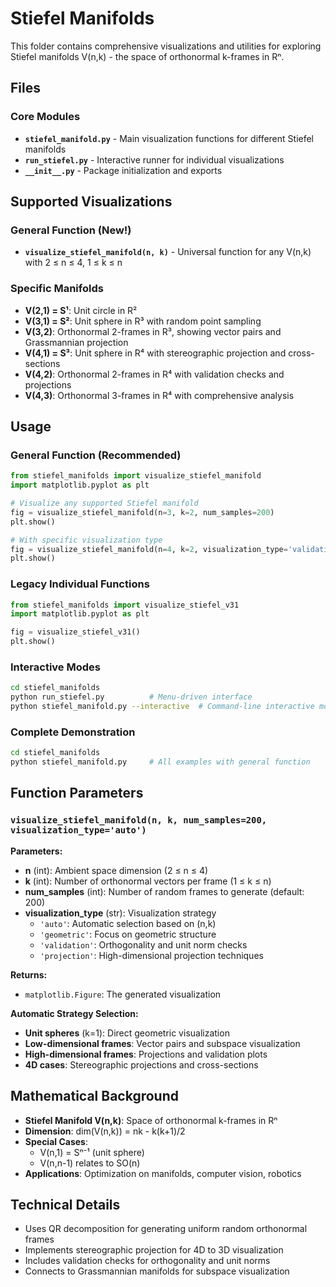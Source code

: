 # Stiefel Manifolds

This folder contains comprehensive visualizations and utilities for exploring Stiefel manifolds V(n,k) - the space of orthonormal k-frames in Rⁿ.

## Files

### Core Modules
- **`stiefel_manifold.py`** - Main visualization functions for different Stiefel manifolds
- **`run_stiefel.py`** - Interactive runner for individual visualizations
- **`__init__.py`** - Package initialization and exports

## Supported Visualizations

### General Function (New!)
- **`visualize_stiefel_manifold(n, k)`** - Universal function for any V(n,k) with 2 ≤ n ≤ 4, 1 ≤ k ≤ n

### Specific Manifolds
- **V(2,1) = S¹**: Unit circle in R²
- **V(3,1) = S²**: Unit sphere in R³ with random point sampling
- **V(3,2)**: Orthonormal 2-frames in R³, showing vector pairs and Grassmannian projection
- **V(4,1) = S³**: Unit sphere in R⁴ with stereographic projection and cross-sections
- **V(4,2)**: Orthonormal 2-frames in R⁴ with validation checks and projections
- **V(4,3)**: Orthonormal 3-frames in R⁴ with comprehensive analysis

## Usage

### General Function (Recommended)
```python
from stiefel_manifolds import visualize_stiefel_manifold
import matplotlib.pyplot as plt

# Visualize any supported Stiefel manifold
fig = visualize_stiefel_manifold(n=3, k=2, num_samples=200)
plt.show()

# With specific visualization type
fig = visualize_stiefel_manifold(n=4, k=2, visualization_type='validation')
plt.show()
```

### Legacy Individual Functions
```python
from stiefel_manifolds import visualize_stiefel_v31
import matplotlib.pyplot as plt

fig = visualize_stiefel_v31()
plt.show()
```

### Interactive Modes
```bash
cd stiefel_manifolds
python run_stiefel.py          # Menu-driven interface
python stiefel_manifold.py --interactive  # Command-line interactive mode
```

### Complete Demonstration
```bash
cd stiefel_manifolds  
python stiefel_manifold.py     # All examples with general function
```

## Function Parameters

### `visualize_stiefel_manifold(n, k, num_samples=200, visualization_type='auto')`

**Parameters:**
- **n** (int): Ambient space dimension (2 ≤ n ≤ 4)
- **k** (int): Number of orthonormal vectors per frame (1 ≤ k ≤ n)  
- **num_samples** (int): Number of random frames to generate (default: 200)
- **visualization_type** (str): Visualization strategy
  - `'auto'`: Automatic selection based on (n,k)
  - `'geometric'`: Focus on geometric structure
  - `'validation'`: Orthogonality and unit norm checks
  - `'projection'`: High-dimensional projection techniques

**Returns:**
- `matplotlib.Figure`: The generated visualization

**Automatic Strategy Selection:**
- **Unit spheres** (k=1): Direct geometric visualization
- **Low-dimensional frames**: Vector pairs and subspace visualization  
- **High-dimensional frames**: Projections and validation plots
- **4D cases**: Stereographic projections and cross-sections

## Mathematical Background

- **Stiefel Manifold V(n,k)**: Space of orthonormal k-frames in Rⁿ
- **Dimension**: dim(V(n,k)) = nk - k(k+1)/2
- **Special Cases**: 
  - V(n,1) = Sⁿ⁻¹ (unit sphere)
  - V(n,n-1) relates to SO(n)
- **Applications**: Optimization on manifolds, computer vision, robotics

## Technical Details

- Uses QR decomposition for generating uniform random orthonormal frames
- Implements stereographic projection for 4D to 3D visualization
- Includes validation checks for orthogonality and unit norms
- Connects to Grassmannian manifolds for subspace visualization
